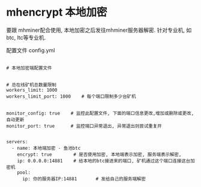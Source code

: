 # mhencrypt  本地加密
要跟 mhminer配合使用, 本地加密之后发往mhminer服务器解密. 针对专业机, 如btc, ltc等专业机.




配置文件 config.yml

```

# 本地加密端配置文件


# 总在线矿机总数量限制
workers_limit: 1000
workers_limit_port: 1000    # 每个端口限制多少台矿机


monitor_config: true    # 监控此配置文件, 下面的端口信息更改,增加或删除或更改, 自动更新
monitor_port: true      # 监控端口异常退出, 异常退出则尝试重复开


servers:
  - name: 本地端加密 - 鱼池btc
    encrypt: true        # 是否使用加密, 本地端表示加密, 服务端表示解密,
    ip: 0.0.0.0:14881    # 给本地的btc接进来的端口, 矿机通过这个端口连接这台加密机
    pool:
      ip: 你的服务器IP:14881       # 发给自己的服务端解密


```








